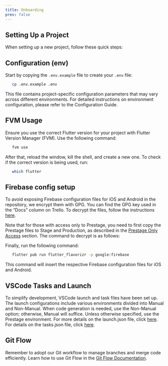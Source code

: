 ```yaml
---
title: Onboarding 
prev: false
---
```


## Setting Up a Project

When setting up a new project, follow these quick steps:

## Configuration (env)

Start by copying the `.env.example` file to create your `.env` file:

```bash
   cp .env.example .env
```

This file contains project-specific configuration parameters that may vary across different environments. For detailed instructions on environment configuration, please refer to the Configuration Guide.

## FVM Usage

Ensure you use the correct Flutter version for your project with Flutter Version Manager (FVM). Use the following command:

```bash
   fvm use
```

After that, reload the window, kill the shell, and create a new one. To check if the correct version is being used, run:

```bash
   which flutter
```

## Firebase config setup

To avoid exposing Firebase configuration files for iOS and Android in the repository, we encrypt them with GPG. You can find the GPG key used in the “Docs” column on Trello. To decrypt the files, follow the instructions [here](/implementations/firebase/decryption).

Note that for those with access only to Prestage, you need to first copy the Prestage files to Stage and Production, as described in the  [Prestage Only Access](/implementations/firebase/prestage-only-access/) section. The command to decrypt is as follows:

Finally, run the following command:

```bash
   flutter pub run flutter_flavorizr -p google:firebase
```

This command will insert the respective Firebase configuration files for iOS and Android.

## VSCode Tasks and Launch

To simplify development, VSCode launch and task files have been set up. The launch configurations include various environments divided into Manual and Non-Manual. When code generation is needed, use the Non-Manual option; otherwise, Manual will suffice. Unless otherwise specified, use the Prestage environment.
For more details on the launch.json file, click [here](/getting-started/visual-studio-code#vscode-launch).
For details on the tasks.json file, click [here](/getting-started/visual-studio-code#vscode-tasks).

## Git Flow

Remember to adopt our Git workflow to manage branches and merge code efficiently. Learn how to use Git Flow in the [Git Flow Documentation](/git-flow/).
